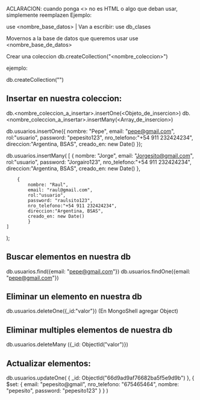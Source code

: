 ACLARACION: cuando ponga <> no es HTML o algo que deban usar, simplemente reemplazen
Ejemplo:

use <nombre_base_datos> | Van a escribir: use db_clases

Movernos a la base de datos que queremos usar
use <nombre_base_de_datos>

Crear una coleccion
db.createCollection("<nombre_coleccion>")

ejemplo:

db.createCollection("<usuarios>")

## Insertar en nuestra coleccion:

db.<nombre_coleccion_a_insertar>.insertOne(<Objeto_de_insercion>)
db.<nombre_coleccion_a_insertar>.insertMany(<Array_de_insercion>)

db.usuarios.insertOne({
nombre: "Pepe",
email: "pepe@gmail.com",
rol:"usuario",
password: "pepesito123",
nro_telefono:"+54 911 232424234",
direccion:"Argentina, BSAS",
creado_en: new Date()
});

db.usuarios.insertMany(
[
{
nombre: "Jorge",
email: "Jorgesito@gmail.com",
rol:"usuario",
password: "Jorgairo123",
nro_telefono:"+54 911 232424234",
direccion:"Argentina, BSAS",
creado_en: new Date()
},

        {
            nombre: "Raul",
            email: "raul@gmail.com",
            rol:"usuario",
            password: "raulsito123",
            nro_telefono:"+54 911 232424234",
            direccion:"Argentina, BSAS",
            creado_en: new Date()
            }
    ]

);

## Buscar elementos en nuestra db

db.usuarios.find({email: "pepe@gmail.com"})
db.usuarios.findOne({email: "pepe@gmail.com"})

## Eliminar un elemento en nuestra db

db.usuarios.deleteOne({\_id:"valor"}) (En MongoShell agregar Object)

## Eliminar multiples elementos de nuestra db

db.usuarios.deleteMany ({\_id: ObjectId("valor")})

## Actualizar elementos:

db.usuarios.updateOne(
{
\_id: ObjectId("66d9ad9af76682ba5f5e9d9b")
},
{
$set: {
email: "pepesito@gmail",
nro_telefono: "675465464",
nombre: "pepesito",
password: "pepesito123"
}
}
)
